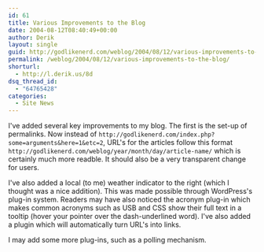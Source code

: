 ```yaml
---
id: 61
title: Various Improvements to the Blog
date: 2004-08-12T08:40:49+00:00
author: Derik
layout: single
guid: http://godlikenerd.com/weblog/2004/08/12/various-improvements-to-the-blog/
permalink: /weblog/2004/08/12/various-improvements-to-the-blog/
shorturl:
  - http://l.derik.us/8d
dsq_thread_id:
  - "64765428"
categories:
  - Site News
---
```

I've added several key improvements to my blog. The first is the set-up of permalinks. Now instead of `http://godlikenerd.com/index.php?some=arguments&here=1&etc=2`, URL's for the articles follow this format `http://godlikenerd.com/weblog/year/month/day/article-name/` which is certainly much more readble. It should also be a very transparent change for users.

I've also added a local (to me) weather indicator to the right (which I thought was a nice addition). This was made possible through WordPress's plug-in system. Readers may have also noticed the acronym plug-in which makes common acronyms such as USB and CSS show their full text in a tooltip (hover your pointer over the dash-underlined word). I've also added a plugin which will automatically turn URL's into links.

I may add some more plug-ins, such as a polling mechanism.